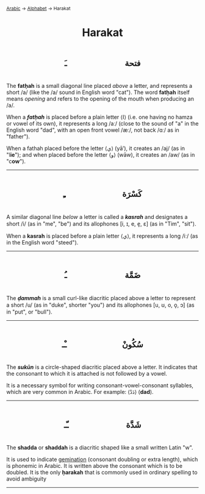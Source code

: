 <span style="font-size:12px;">[Arabic](01_Arabic.md) -> [Alphabet](Alphabet.md) -> Harakat</span>
<h1 style="text-align:center">Harakat</h1>

<h2>
	<div id="textbox" style="display: flex; justify-content: space-evenly">
		<p class="alignleft">ـَ</p>
		<p class="aligncenter">فتحة</p>
	</div>
</h2>

The **fatḥah** is a small diagonal line placed _above_ a letter, and represents a short /a/ (like the /a/ sound in English word "cat"). The word __fatḥah__ itself means _opening_ and refers to the opening of the mouth when producing an /a/.

When a **_fatḥah_** is placed before a plain letter ⟨ا⟩ (i.e. one having no hamza or vowel of its own), it represents a long /aː/ (close to the sound of "a" in the English word "dad", with an open front vowel /æː/, not back /ɑː/ as in "father").

When a fathah placed before the letter ⟨ﻱ⟩ (yā’), it creates an /aj/ (as in "l**ie**"); and when placed before the letter ⟨و⟩ (wāw), it creates an /aw/ (as in "c**ow**").
<hr>

<h2>
	<div id="textbox" style="display: flex; justify-content: space-evenly">
		<p class="alignleft">ـِ</p>
		<p class="aligncenter">كَسْرَة</p>
	</div>
</h2>

A similar diagonal line _below_ a letter is called a **_kasrah_** and designates a short /i/ (as in "me", "be") and its allophones [i, ɪ, e, e̞, ɛ] (as in "Tim", "sit").

When a __kasrah__ is placed before a plain letter ⟨ﻱ⟩, it represents a long /iː/ (as in the English word "steed").

<hr>

<h2>
	<div id="textbox" style="display: flex; justify-content: space-evenly">
		<p class="alignleft">ـُ</p>
		<p class="aligncenter">ضَمَّة</p>
	</div>
</h2>

The **_ḍammah_** is a small curl-like diacritic placed above a letter to represent a short /u/ (as in "duke", shorter "you") and its allophones [u, ʊ, o, o̞, ɔ] (as in "put", or "bull").

<hr>

<h2>
	<div id="textbox" style="display: flex; justify-content: space-evenly">
		<p class="alignleft">ـْـ</p>
		<p class="aligncenter">سُكُونْ</p>
	</div>
</h2>

The **_sukūn_** is a circle-shaped diacritic placed above a letter. It indicates that the consonant to which it is attached is not followed by a vowel.

It is a necessary symbol for writing consonant-vowel-consonant syllables, which are very common in Arabic. For example: ⟨دَدْ⟩ (__dad__).

<hr>

<h2>
	<div id="textbox" style="display: flex; justify-content: space-evenly">
		<p class="alignleft">ـّـ</p>
		<p class="aligncenter">شَدَّة</p>
	</div>
</h2>

The **shadda** or **shaddah** is a diacritic shaped like a small written Latin "w". 

It is used to indicate [gemination](https://en.wikipedia.org/wiki/Gemination) (consonant doubling or extra length), which is phonemic in Arabic. It is written above the consonant which is to be doubled. It is the only __ḥarakah__ that is commonly used in ordinary spelling to avoid ambiguity 

<hr>